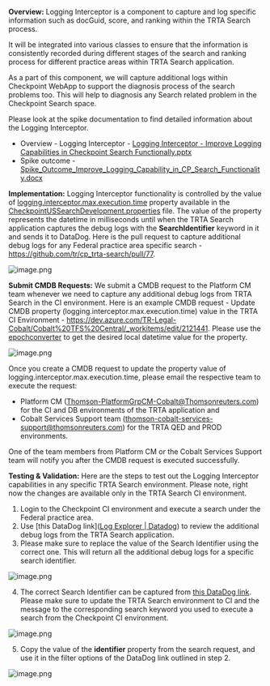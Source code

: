 **Overview:**
Logging Interceptor is a component to capture and log specific information such as docGuid, score, and ranking within the TRTA Search process. 

It will be integrated into various classes to ensure that the information is consistently recorded during different stages of the search and ranking process for different practice areas within TRTA Search application.

As a part of this component, we will capture additional logs within Checkpoint WebApp to support the diagnosis process of the search problems too. This will help to diagnosis any Search related problem in the Checkpoint Search space.

Please look at the spike documentation to find detailed information about the Logging Interceptor.

- Overview - Logging Interceptor - [Logging Interceptor - Improve Logging Capabilities in Checkpoint Search Functionally.pptx](https://trten.sharepoint.com/:p:/r/sites/TRTAKSCheckpointAnswers/_layouts/15/Doc.aspx?sourcedoc=%7B820770DF-8185-4154-8BA5-E13F33352797%7D&file=Logging%20Interceptor%20-%20Improve%20Logging%20Capabilities%20in%20Checkpoint%20Search%20Functionally.pptx&action=edit&mobileredirect=true)
- Spike outcome - [Spike_Outcome_Improve_Logging_Capability_in_CP_Search_Functionality.docx](https://trten.sharepoint.com/:w:/r/sites/TRTAKSCheckpointAnswers/_layouts/15/Doc.aspx?sourcedoc=%7B7F936238-6CD6-4126-999B-959A0DF44C23%7D&file=Spike_Outcome_Improve_Logging_Capability_in_CP_Search_Functionality.docx&action=default&mobileredirect=true)

**Implementation:**
Logging Interceptor functionality is controlled by the value of [logging.interceptor.max.execution.time](https://github.com/tr/cp_trta-search/blob/main/resources/CheckpointUSSearchDevelopment.properties#L178) property available in the [CheckpointUSSearchDevelopment.properties](https://github.com/tr/cp_trta-search/blob/main/resources/CheckpointUSSearchDevelopment.properties) file. The value of the property represents the datetime in milliseconds until when the TRTA Search application captures the debug logs with the **SearchIdentifier** keyword in it and sends it to DataDog. Here is the pull request to capture additional debug logs for any Federal practice area specific search - https://github.com/tr/cp_trta-search/pull/77.

![image.png](/.attachments/image-a33cc1ca-0877-4da0-829b-d110fb955127.png)

**Submit CMDB Requests:**
We submit a CMDB request to the Platform CM team whenever we need to capture any additional debug logs from TRTA Search in the CI environment. Here is an example CMDB request - Update CMDB property (logging.interceptor.max.execution.time) value in the TRTA CI Environment - https://dev.azure.com/TR-Legal-Cobalt/Cobalt%20TFS%20Central/_workitems/edit/2121441. Please use the [epochconverter](https://www.epochconverter.com/ ) to get the desired local datetime value for the property. 

![image.png](/.attachments/image-01716331-5900-4bb1-b0dc-7ebca8a491a2.png)

Once you create a CMDB request to update the property value of logging.interceptor.max.execution.time, please email the respective team to execute the request:

- Platform CM ([Thomson-PlatformGrpCM-Cobalt@Thomsonreuters.com](mailto:Thomson-PlatformGrpCM-Cobalt@Thomsonreuters.com)) for the CI and DB environments of the TRTA application and
- Cobalt Services Support team (thomson-cobalt-services-support@thomsonreuters.com) for the TRTA QED and PROD environments.

One of the team members from Platform CM or the Cobalt Services Support team will notify you after the CMDB request is executed successfully.

**Testing & Validation:**
Here are the steps to test out the Logging Interceptor capabilities in any specific TRTA Search environment. Please note, right now the changes are available only in the TRTA Search CI environment.

1. Login to the Checkpoint CI environment and execute a search under the Federal practice area.
2. Use [this DataDog link]([Log Explorer | Datadog](https://tr-contentandresearch-prod.datadoghq.com/logs?query=service%3Acheckpointussearch%20status%3Adebug%20env%3Aci-trtacheckpoint-use1%20%221720022086452_0A87D6B7193D68A8E3B320251121FDF4%22&agg_m=count&agg_m_source=base&agg_t=count&cols=host%2Cservice&fromUser=true&messageDisplay=inline&refresh_mode=sliding&storage=hot&stream_sort=desc&viz=stream&from_ts=1738608391620&to_ts=1738867591620&live=true)) to review the additional debug logs from the TRTA Search application.
3. Please make sure to replace the value of the Search Identifier using the correct one. This will return all the additional debug logs for a specific search identifier.

![image.png](/.attachments/image-9cb62ad2-de11-4d16-863d-bbdc6d759a97.png)

4. The correct Search Identifier can be captured from [this DataDog link](https://trta-cp-prod.datadoghq.com/logs?query=service%3Awebapp%20tr_environment-name%3Aprod%20source%3Asearchinfo%20message%3A%22bad%20debt%22&agg_m=count&agg_m_source=base&agg_t=count&cols=host%2Cservice%2Cname%2Cenv&fromUser=true&messageDisplay=inline&refresh_mode=sliding&storage=hot&stream_sort=desc&viz=stream&from_ts=1732566333213&to_ts=1732569933213&live=true). Please make sure to update the TRTA Search environment to CI and the message to the corresponding search keyword you used to execute a search from the Checkpoint CI environment.

![image.png](/.attachments/image-84ae1852-ecd1-48bd-abcf-11849218bbc5.png)

5. Copy the value of the **identifier** property from the search request, and use it in the filter options of the DataDog link outlined in step 2.

![image.png](/.attachments/image-4786fb34-0c55-4cd8-9c6d-d05c6a66be85.png)








